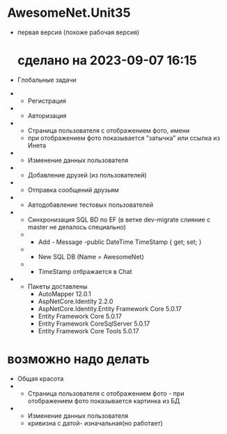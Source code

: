 # AwesomeNet.Unit35

- первая версия  (похоже рабочая версия)
  # сделано   на 2023-09-07 16:15
 - Глобальные задачи
  - - Регистрация
  - - Авторизация
  - - Страница пользователя с отображением фото, имени
    -  при отображением фото показывается "затычка" или ссылка из Инета
  - - Изменение данных пользователя  
  - - Добавление друзей (из пользователей)
  - - Отправка сообщений друзьям
  -  - Автодобавление тестовых пользователей  
  - - Синхронизация SQL BD по EF (в ветке dev-migrate слияние с master не делалось специально)
    + + Add - Message -public DateTime TimeStamp { get; set; } 
    + + New SQL DB (Name = AwesomeNet)
    + + TimeStamp отбражается в Chat

- - Пакеты доставлены
     +  AutoMapper 12.0.1
     +  AspNetCore.Identity 2.2.0
     +  AspNetCore.Identity.Entity Framework Core 5.0.17
     +  Entity Framework Core 5.0.17
     +  Entity Framework CoreSqlServer  5.0.17
     +  Entity Framework Core Tools  5.0.17
       
# возможно надо делать
  - Общая красота
   - - Страница пользователя с отображением фото
    -  при отображением фото показывается картинка из БД
  - - Изменение данных пользователя 
    -   кривизна с датой- изначальная(но работает)

  
